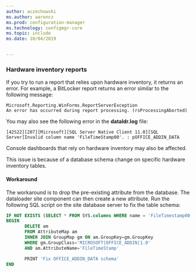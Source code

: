```yaml
---
author: aczechowski
ms.author: aaroncz
ms.prod: configuration-manager
ms.technology: configmgr-core
ms.topic: include
ms.date: 10/04/2019


---
```


### <a name="ki_hinv"></a> Hardware inventory reports

<!--5468413-->
If you try to run a report that relies upon hardware inventory, it returns an error. For example, a BitLocker report returns an error similar to the following message:

```
Microsoft.Reporting.WinForms.ReportServerException
An error has occurred during report processing. (rsProcessingAborted)
```

You may also see the following error in the **dataldr.log** file:

`[42S22][207][Microsoft][SQL Server Native Client 11.0][SQL Server]Invalid column name 'FileTimeStamp00'. : pOFFICE_ADDIN_DATA`

Console dashboards that rely on hardware inventory may also be affected.

This issue is because of a database schema change on specific hardware inventory tables.

#### Workaround

The workaround is to drop the pre-existing attribute from the database. The dataloader site component can then create a new attribute. Run the following SQL script on the site database server to fix the table schema:

``` SQL
IF NOT EXISTS (SELECT * FROM SYS.columns WHERE name = 'FileTimestamp00' AND object_id = OBJECT_ID('OFFICE_ADDIN_DATA'))
BEGIN
       DELETE am
       FROM AttributeMap am
       INNER JOIN GroupMap gm ON am.GroupKey=gm.GroupKey
       WHERE gm.GroupClass='MICROSOFT|OFFICE_ADDIN|1.0'
       AND am.AttributeName='FileTimeStamp'

       PRINT 'Fix OFFICE_ADDIN_DATA schema'
END
```
